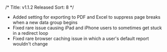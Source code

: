 /*
Title: v1.1.2 Released
Sort: 8
*/
   - Added setting for exporting to PDF and Excel to suppress page breaks when a new data group begins
   - Fixed rare issue causing iPad and iPhone users to sometimes get stuck in a redirect loop
   - Fixed rare browser caching issue in which a user's default report wouldn't change